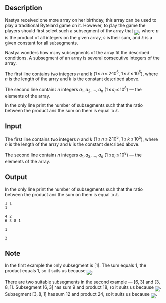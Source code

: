 ## Description

<div><p>Nastya received one more array on her birthday, this array can be used to play a traditional Byteland game on it. However, to play the game the players should first select such a subsegment of the array that <img align="middle" class="tex-formula" src="file://H8JfHdYY.png" style="max-width: 100.0%;max-height: 100.0%;">, where <span class="tex-span"><i>p</i></span> is the product of all integers on the given array, <span class="tex-span"><i>s</i></span> is their sum, and <span class="tex-span"><i>k</i></span> is a given constant for all subsegments. </p><p>Nastya wonders how many subsegments of the array fit the described conditions. A subsegment of an array is several consecutive integers of the array.</p></div><div class="input-specification"><p>The first line contains two integers <span class="tex-span"><i>n</i></span> and <span class="tex-span"><i>k</i></span> (<span class="tex-span">1 ≤ <i>n</i> ≤ 2·10<sup class="upper-index">5</sup></span>, <span class="tex-span">1 ≤ <i>k</i> ≤ 10<sup class="upper-index">5</sup></span>), where <span class="tex-span"><i>n</i></span> is the length of the array and <span class="tex-span"><i>k</i></span> is the constant described above.</p><p>The second line contains <span class="tex-span"><i>n</i></span> integers <span class="tex-span"><i>a</i><sub class="lower-index">1</sub>, <i>a</i><sub class="lower-index">2</sub>, ..., <i>a</i><sub class="lower-index"><i>n</i></sub></span> (<span class="tex-span">1 ≤ <i>a</i><sub class="lower-index"><i>i</i></sub> ≤ 10<sup class="upper-index">8</sup></span>)&nbsp;— the elements of the array.</p></div><div class="output-specification"><p>In the only line print the number of subsegments such that the ratio between the product and the sum on them is equal to <span class="tex-span"><i>k</i></span>.</p></div>

## Input

<p>The first line contains two integers <span class="tex-span"><i>n</i></span> and <span class="tex-span"><i>k</i></span> (<span class="tex-span">1 ≤ <i>n</i> ≤ 2·10<sup class="upper-index">5</sup></span>, <span class="tex-span">1 ≤ <i>k</i> ≤ 10<sup class="upper-index">5</sup></span>), where <span class="tex-span"><i>n</i></span> is the length of the array and <span class="tex-span"><i>k</i></span> is the constant described above.</p><p>The second line contains <span class="tex-span"><i>n</i></span> integers <span class="tex-span"><i>a</i><sub class="lower-index">1</sub>, <i>a</i><sub class="lower-index">2</sub>, ..., <i>a</i><sub class="lower-index"><i>n</i></sub></span> (<span class="tex-span">1 ≤ <i>a</i><sub class="lower-index"><i>i</i></sub> ≤ 10<sup class="upper-index">8</sup></span>)&nbsp;— the elements of the array.</p>

## Output

<p>In the only line print the number of subsegments such that the ratio between the product and the sum on them is equal to <span class="tex-span"><i>k</i></span>.</p>





```input1
1 1
1

```




```input2
4 2
6 3 8 1

```




```output1
1

```




```output2
2

```



## Note

<p>In the first example the only subsegment is <span class="tex-span">[1]</span>. The sum equals <span class="tex-span">1</span>, the product equals <span class="tex-span">1</span>, so it suits us because <img align="middle" class="tex-formula" src="file://Bo9xdW7h.png" style="max-width: 100.0%;max-height: 100.0%;">.</p><p>There are two suitable subsegments in the second example — <span class="tex-span">[6, 3]</span> and <span class="tex-span">[3, 8, 1]</span>. Subsegment <span class="tex-span">[6, 3]</span> has sum <span class="tex-span">9</span> and product <span class="tex-span">18</span>, so it suits us because <img align="middle" class="tex-formula" src="file://wLos0zti.png" style="max-width: 100.0%;max-height: 100.0%;">. Subsegment <span class="tex-span">[3, 8, 1]</span> has sum <span class="tex-span">12</span> and product <span class="tex-span">24</span>, so it suits us because <img align="middle" class="tex-formula" src="file://LSnlu2na.png" style="max-width: 100.0%;max-height: 100.0%;">.</p>
